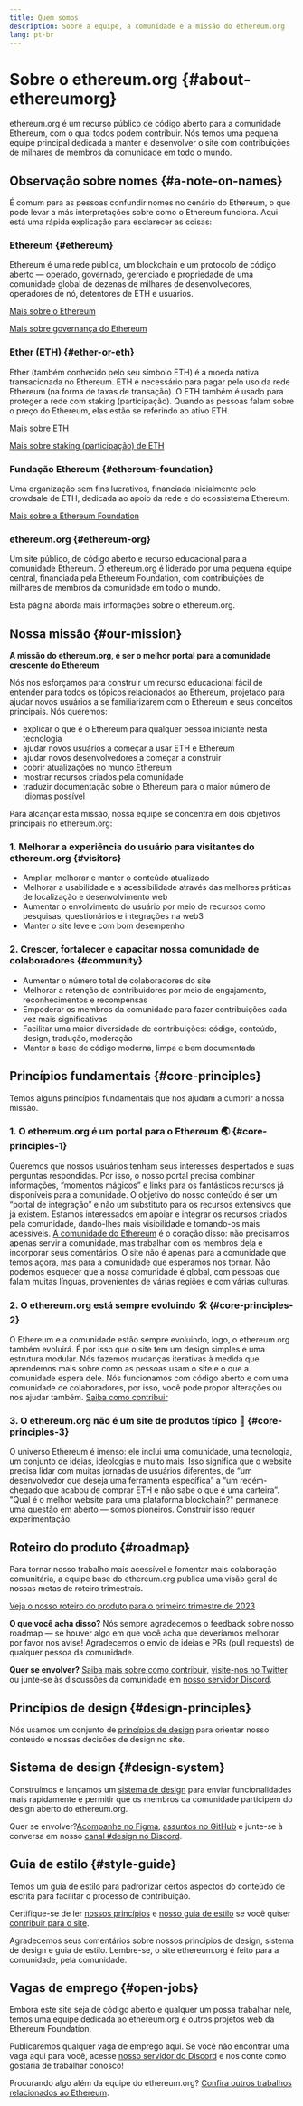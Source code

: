 ```yaml
---
title: Quem somos
description: Sobre a equipe, a comunidade e a missão do ethereum.org
lang: pt-br
---
```


# Sobre o ethereum.org {#about-ethereumorg}

ethereum.org é um recurso público de código aberto para a comunidade Ethereum, com o qual todos podem contribuir. Nós temos uma pequena equipe principal dedicada a manter e desenvolver o site com contribuições de milhares de membros da comunidade em todo o mundo.

## Observação sobre nomes {#a-note-on-names}

É comum para as pessoas confundir nomes no cenário do Ethereum, o que pode levar a más interpretações sobre como o Ethereum funciona. Aqui está uma rápida explicação para esclarecer as coisas:

### Ethereum {#ethereum}

Ethereum é uma rede pública, um blockchain e um protocolo de código aberto — operado, governado, gerenciado e propriedade de uma comunidade global de dezenas de milhares de desenvolvedores, operadores de nó, detentores de ETH e usuários.

[Mais sobre o Ethereum](/what-is-ethereum/)

[Mais sobre governança do Ethereum](/governance/)

### Ether (ETH) {#ether-or-eth}

Ether (também conhecido pelo seu símbolo ETH) é a moeda nativa transacionada no Ethereum. ETH é necessário para pagar pelo uso da rede Ethereum (na forma de taxas de transação). O ETH também é usado para proteger a rede com staking (participação). Quando as pessoas falam sobre o preço do Ethereum, elas estão se referindo ao ativo ETH.

[Mais sobre ETH](/eth/)

[Mais sobre staking (participação) de ETH](/staking/)

### Fundação Ethereum {#ethereum-foundation}

Uma organização sem fins lucrativos, financiada inicialmente pelo crowdsale de ETH, dedicada ao apoio da rede e do ecossistema Ethereum.

[Mais sobre a Ethereum Foundation](/foundation/)

### ethereum.org {#ethereum-org}

Um site público, de código aberto e recurso educacional para a comunidade Ethereum. O ethereum.org é liderado por uma pequena equipe central, financiada pela Ethereum Foundation, com contribuições de milhares de membros da comunidade em todo o mundo.

Esta página aborda mais informações sobre o ethereum.org.

## Nossa missão {#our-mission}

**A missão do ethereum.org, é ser o melhor portal para a comunidade crescente do Ethereum**

Nós nos esforçamos para construir um recurso educacional fácil de entender para todos os tópicos relacionados ao Ethereum, projetado para ajudar novos usuários a se familiarizarem com o Ethereum e seus conceitos principais. Nós queremos:

- explicar o que é o Ethereum para qualquer pessoa iniciante nesta tecnologia
- ajudar novos usuários a começar a usar ETH e Ethereum
- ajudar novos desenvolvedores a começar a construir
- cobrir atualizações no mundo Ethereum
- mostrar recursos criados pela comunidade
- traduzir documentação sobre o Ethereum para o maior número de idiomas possível

Para alcançar esta missão, nossa equipe se concentra em dois objetivos principais no ethereum.org:

### 1. Melhorar a experiência do usuário para visitantes do ethereum.org {#visitors}

- Ampliar, melhorar e manter o conteúdo atualizado
- Melhorar a usabilidade e a acessibilidade através das melhores práticas de localização e desenvolvimento web
- Aumentar o envolvimento do usuário por meio de recursos como pesquisas, questionários e integrações na web3
- Manter o site leve e com bom desempenho

### 2. Crescer, fortalecer e capacitar nossa comunidade de colaboradores {#community}

- Aumentar o número total de colaboradores do site
- Melhorar a retenção de contribuidores por meio de engajamento, reconhecimentos e recompensas
- Empoderar os membros da comunidade para fazer contribuições cada vez mais significativas
- Facilitar uma maior diversidade de contribuições: código, conteúdo, design, tradução, moderação
- Manter a base de código moderna, limpa e bem documentada

## Princípios fundamentais {#core-principles}

Temos alguns princípios fundamentais que nos ajudam a cumprir a nossa missão.

### 1. O ethereum.org é um portal para o Ethereum 🌏 {#core-principles-1}

Queremos que nossos usuários tenham seus interesses despertados e suas perguntas respondidas. Por isso, o nosso portal precisa combinar informações, “momentos mágicos” e links para os fantásticos recursos já disponíveis para a comunidade. O objetivo do nosso conteúdo é ser um “portal de integração” e não um substituto para os recursos extensivos que já existem. Estamos interessados em apoiar e integrar os recursos criados pela comunidade, dando-lhes mais visibilidade e tornando-os mais acessíveis. [A comunidade do Ethereum](/community/) é o coração disso: não precisamos apenas servir a comunidade, mas trabalhar com os membros dela e incorporar seus comentários. O site não é apenas para a comunidade que temos agora, mas para a comunidade que esperamos nos tornar. Não podemos esquecer que a nossa comunidade é global, com pessoas que falam muitas línguas, provenientes de várias regiões e com várias culturas.

### 2. O ethereum.org está sempre evoluindo 🛠 {#core-principles-2}

O Ethereum e a comunidade estão sempre evoluindo, logo, o ethereum.org também evoluirá. É por isso que o site tem um design simples e uma estrutura modular. Nós fazemos mudanças iterativas à medida que aprendemos mais sobre como as pessoas usam o site e o que a comunidade espera dele. Nós funcionamos com código aberto e com uma comunidade de colaboradores, por isso, você pode propor alterações ou nos ajudar também. [Saiba como contribuir](/contributing/)

### 3. O ethereum.org não é um site de produtos típico 🦄 {#core-principles-3}

O universo Ethereum é imenso: ele inclui uma comunidade, uma tecnologia, um conjunto de ideias, ideologias e muito mais. Isso significa que o website precisa lidar com muitas jornadas de usuários diferentes, de “um desenvolvedor que deseja uma ferramenta específica” a “um recém-chegado que acabou de comprar ETH e não sabe o que é uma carteira”. "Qual é o melhor website para uma plataforma blockchain?" permanece uma questão em aberto — somos pioneiros. Construir isso requer experimentação.

## Roteiro do produto {#roadmap}

Para tornar nosso trabalho mais acessível e fomentar mais colaboração comunitária, a equipe base do ethereum.org publica uma visão geral de nossas metas de roteiro trimestrais.

[Veja o nosso roteiro do produto para o primeiro trimestre de 2023](https://github.com/ethereum/ethereum-org-website/issues/9090)

**O que você acha disso?** Nós sempre agradecemos o feedback sobre nosso roadmap — se houver algo em que você acha que deveríamos melhorar, por favor nos avise! Agradecemos o envio de ideias e PRs (pull requests) de qualquer pessoa da comunidade.

**Quer se envolver?** [Saiba mais sobre como contribuir](/contributing/), [visite-nos no Twitter](https://twitter.com/ethdotorg) ou junte-se às discussões da comunidade em [nosso servidor Discord](https://discord.gg/ethereum-org).

## Princípios de design {#design-principles}

Nós usamos um conjunto de [princípios de design](/contributing/design-principles/) para orientar nosso conteúdo e nossas decisões de design no site.

## Sistema de design {#design-system}

Construímos e lançamos um [sistema de design](https://www.figma.com/file/NrNxGjBL0Yl1PrNrOT8G2B/ethereum.org-Design-System?node-id=0%3A1&t=QBt9RkhpPqzE3Aa6-1) para enviar funcionalidades mais rapidamente e permitir que os membros da comunidade participem do design aberto do ethereum.org.

Quer se envolver?[Acompanhe no Figma](https://www.figma.com/file/NrNxGjBL0Yl1PrNrOT8G2B/ethereum.org-Design-System), [assuntos no GitHub](https://github.com/ethereum/ethereum-org-website/issues/6284) e junte-se à conversa em nosso [canal #design no Discord](https://discord.gg/ethereum-org).

## Guia de estilo {#style-guide}

Temos um guia de estilo [](/contributing/style-guide/) para padronizar certos aspectos do conteúdo de escrita para facilitar o processo de contribuição.

Certifique-se de ler [nossos princípios](/contributing/design-principles/) e [nosso guia de estilo](/contributing/style-guide/) se você quiser [contribuir para o site](/contributing/).

Agradecemos seus comentários sobre nossos princípios de design, sistema de design e guia de estilo. Lembre-se, o site ethereum.org é feito para a comunidade, pela comunidade.

## Vagas de emprego {#open-jobs}

Embora este site seja de código aberto e qualquer um possa trabalhar nele, temos uma equipe dedicada ao ethereum.org e outros projetos web da Ethereum Foundation.

Publicaremos qualquer vaga de emprego aqui. Se você não encontrar uma vaga aqui para você, acesse [nosso servidor do Discord](https://discord.gg/ethereum-org) e nos conte como gostaria de trabalhar conosco!

Procurando algo além da equipe do ethereum.org? [Confira outros trabalhos relacionados ao Ethereum](/community/get-involved/#ethereum-jobs/).
